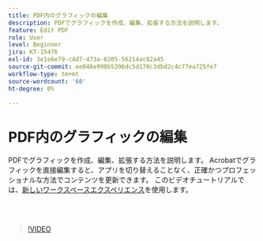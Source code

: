 ```yaml
---
title: PDF内のグラフィックの編集
description: PDFでグラフィックを作成、編集、拡張する方法を説明します。
feature: Edit PDF
role: User
level: Beginner
jira: KT-15476
exl-id: 3e1e6e79-c4d7-473a-8205-56214ac82a45
source-git-commit: ee046e998b5396dc5d170c3dbd2c4c77ea725fe7
workflow-type: tm+mt
source-wordcount: '60'
ht-degree: 0%

---
```


# PDF内のグラフィックの編集

PDFでグラフィックを作成、編集、拡張する方法を説明します。 Acrobatでグラフィックを直接編集すると、アプリを切り替えることなく、正確かつプロフェッショナルな方法でコンテンツを更新できます。 このビデオチュートリアルでは、[新しいワークスペースエクスペリエンス](new-workspace.md)を使用します。

<br> 

>[!VIDEO](https://video.tv.adobe.com/v/3431260?enablevpops&quality=12&learn=on&hidetitle=true)
